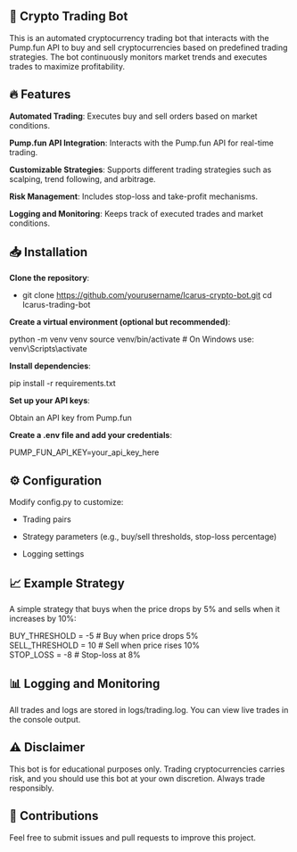 ## 🚀 Crypto Trading Bot

This is an automated cryptocurrency trading bot that interacts with the Pump.fun API to buy and sell cryptocurrencies based on predefined trading strategies. The bot continuously monitors market trends and executes trades to maximize profitability.

## 🔥 Features

**Automated Trading**: Executes buy and sell orders based on market conditions.

**Pump.fun API Integration**: Interacts with the Pump.fun API for real-time trading.

**Customizable Strategies**: Supports different trading strategies such as scalping, trend following, and arbitrage.

**Risk Management**: Includes stop-loss and take-profit mechanisms.

**Logging and Monitoring**: Keeps track of executed trades and market conditions.

## 📥 Installation

**Clone the repository**:

- git clone https://github.com/yourusername/Icarus-crypto-bot.git
cd Icarus-trading-bot

**Create a virtual environment (optional but recommended)**:

python -m venv venv
source venv/bin/activate  # On Windows use: venv\Scripts\activate

**Install dependencies**:

pip install -r requirements.txt

**Set up your API keys**:

Obtain an API key from Pump.fun

**Create a .env file and add your credentials**:

PUMP_FUN_API_KEY=your_api_key_here

## ⚙️ Configuration

Modify config.py to customize:

- Trading pairs

- Strategy parameters (e.g., buy/sell thresholds, stop-loss percentage)

- Logging settings

## 📈 Example Strategy

A simple strategy that buys when the price drops by 5% and sells when it increases by 10%:

BUY_THRESHOLD = -5  # Buy when price drops 5%  
SELL_THRESHOLD = 10  # Sell when price rises 10%  
STOP_LOSS = -8       # Stop-loss at 8%

## 📊 Logging and Monitoring

All trades and logs are stored in logs/trading.log. You can view live trades in the console output.

## ⚠️ Disclaimer

This bot is for educational purposes only. Trading cryptocurrencies carries risk, and you should use this bot at your own discretion. Always trade responsibly.

## 🤝 Contributions

Feel free to submit issues and pull requests to improve this project.
